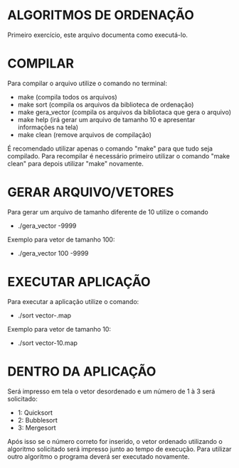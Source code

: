 # ALGORITMOS DE ORDENAÇÃO
Primeiro exercício, este arquivo documenta como executá-lo.

# COMPILAR
Para compilar o arquivo utilize o comando no terminal:
  - make (compila todos os arquivos)
  - make sort (compila os arquivos da biblioteca de ordenação)
  - make gera_vector (compila os arquivos da bibliotaca que gera o arquivo)
  - make help (irá gerar um arquivo de tamanho 10 e apresentar informações na tela)
  - make clean (remove arquivos de compilação)

É recomendado utilizar apenas o comando "make" para que tudo seja compilado. Para recompilar
é necessário primeiro utilizar o comando "make clean" para depois utilizar "make" novamente.

# GERAR ARQUIVO/VETORES
Para gerar um arquivo de tamanho diferente de 10 utilize o comando
 - ./gera_vector <tamanho vetor> -9999

Exemplo para vetor de tamanho 100:
 - ./gera_vector 100 -9999

# EXECUTAR APLICAÇÃO
Para executar a aplicação utilize o comando:
 - ./sort vector-<tamanho>.map

Exemplo para vetor de tamanho 10:
 - ./sort vector-10.map

# DENTRO DA APLICAÇÃO
Será impresso em tela o vetor desordenado e um número de 1 à 3 será solicitado:
 - 1: Quicksort
 - 2: Bubblesort
 - 3: Mergesort

Após isso se o número correto for inserido, o vetor ordenado utilizando o algoritmo solicitado
será impresso junto ao tempo de execução. Para utilizar outro algoritmo o programa deverá ser executado novamente. 
